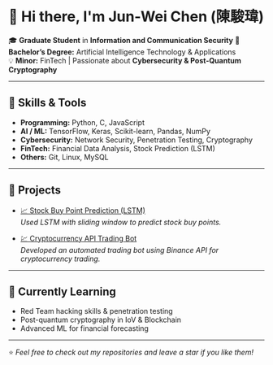 # 👋 Hi there, I'm Jun-Wei Chen (陳駿瑋)

🎓 **Graduate Student** in **Information and Communication Security**
🎯 **Bachelor’s Degree:** Artificial Intelligence Technology & Applications  
💡 **Minor:** FinTech | Passionate about **Cybersecurity & Post-Quantum Cryptography**

---

## 🔧 Skills & Tools

- **Programming:** Python, C, JavaScript  
- **AI / ML:** TensorFlow, Keras, Scikit-learn, Pandas, NumPy  
- **Cybersecurity:** Network Security, Penetration Testing, Cryptography  
- **FinTech:** Financial Data Analysis, Stock Prediction (LSTM)  
- **Others:** Git, Linux, MySQL

---

## 🚀 Projects

- [📈 Stock Buy Point Prediction (LSTM)](https://github.com/JunWei-1007/Stock_1.0)  
  *Used LSTM with sliding window to predict stock buy points.*

- [💹 Cryptocurrency API Trading Bot](https://github.com/JunWei-1007/Cryptocurrency_API)  
  *Developed an automated trading bot using Binance API for cryptocurrency trading.*

---

## 🌱 Currently Learning

- Red Team hacking skills & penetration testing  
- Post-quantum cryptography in IoV & Blockchain  
- Advanced ML for financial forecasting  

---

⭐ *Feel free to check out my repositories and leave a star if you like them!*
